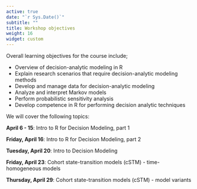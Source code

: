 ```yaml
---
active: true
date: "`r Sys.Date()`"
subtitle: ""
title: Workshop objectives
weight: 16
widget: custom
---
```


Overall learning objectives for the course include;

- Overview of decision-analytic modeling in R
- Explain research scenarios that require decision-analytic modeling methods
- Develop and manage data for decision-analytic modeling
- Analyze and interpret Markov models
- Perform probabilistic sensitivity analysis 
- Develop competence in R for performing decision analytic techniques

We will cover the following topics:

**April 6 - 15**: Intro to R for Decision Modeling, part 1

**Friday, April 16**: Intro to R for Decision Modeling, part 2

**Tuesday, April 20**: Intro to Decision Modeling

**Friday, April 23**: Cohort state-transition models (cSTM) - time-homogeneous models

**Thursday, April 29**: Cohort state-transition models (cSTM) - model variants

